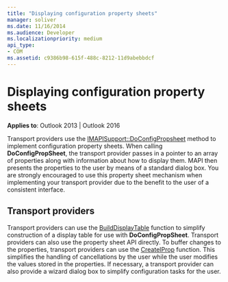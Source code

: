 ```yaml
---
title: "Displaying configuration property sheets"
manager: soliver
ms.date: 11/16/2014
ms.audience: Developer
ms.localizationpriority: medium
api_type:
- COM
ms.assetid: c9386b98-615f-488c-8212-11d9abebbdcf
---
```


# Displaying configuration property sheets

**Applies to**: Outlook 2013 | Outlook 2016 
  
Transport providers use the [IMAPISupport::DoConfigPropsheet](imapisupport-doconfigpropsheet.md) method to implement configuration property sheets. When calling **DoConfigPropSheet**, the transport provider passes in a pointer to an array of properties along with information about how to display them. MAPI then presents the properties to the user by means of a standard dialog box. You are strongly encouraged to use this property sheet mechanism when implementing your transport provider due to the benefit to the user of a consistent interface.
  
## Transport providers

Transport providers can use the [BuildDisplayTable](builddisplaytable.md) function to simplify construction of a display table for use with **DoConfigPropSheet**. Transport providers can also use the property sheet API directly. To buffer changes to the properties, transport providers can use the [CreateIProp](createiprop.md) function. This simplifies the handling of cancellations by the user while the user modifies the values stored in the properties. If necessary, a transport provider can also provide a wizard dialog box to simplify configuration tasks for the user. 
  

